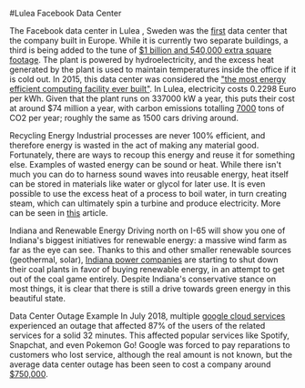 #Lulea Facebook Data Center

The Facebook data center in Lulea , Sweden was the [first](https://www.datacenterknowledge.com/facebook/facebook-data-center-investment-sweden-nears-us1b) data center that the 
company built in Europe. While it is currently two separate buildings, a third
is being added to the tune of [$1 billion and 540,000 extra square footage](https://www.datacenterknowledge.com/facebook/facebook-data-center-investment-sweden-nears-us1b). The
plant is powered by hydroelectricity, and the excess heat generated by the plant
is used to maintain temperatures inside the office if it is cold out. In 2015,
this data center was considered the ["the most energy efficient computing 
facility ever built"](https://www.theguardian.com/technology/2015/sep/25/facebook-datacentre-lulea-sweden-node-pole). In Lulea, electricity costs 0.2298 Euro per kWh. Given 
that the plant runs on 337000 kW a year, this puts their cost at around 
$74 million a year, with carbon emissions totalling [7000](https://sustainability.fb.com/wp-content/uploads/2019/08/2018-Sustainability-Data-Disclosure.pdf) tons of CO2 per year; 
roughly the same as 1500 cars driving around. 

Recycling Energy
Industrial processes are never 100% efficient, and therefore energy is wasted in
the act of making any material good. Fortunately, there are ways to recoup this
energy and reuse it for something else. Examples of wasted energy can be sound 
or heat. While there isn't much you can do to harness sound waves into reusable
energy, heat itself can be stored in materials like water or glycol for later 
use. It is even possible to use the excess heat of a process to boil water, in
turn creating steam, which can ultimately spin a turbine and produce electricity.
More can be seen in [this](https://orionmagazine.org/article/the-unsung-solution/) article.

Indiana and Renewable Energy
Driving north on I-65 will show you one of Indiana's biggest initiatives for
renewable energy: a massive wind farm as far as the eye can see. Thanks to this
and other smaller renewable sources (geothermal, solar), [Indiana power companies](https://www.forbes.com/sites/jeffmcmahon/2019/07/02/mike-pences-indiana-chooses-renewables-over-gas-as-it-retires-coal-early/#593c9b7243b4)
are starting to shut down their coal plants in favor of buying renewable energy,
in an attempt to get out of the coal game entirely. Despite Indiana's 
conservative stance on most things, it is clear that there is still a drive 
towards green energy in this beautiful state.

Data Center Outage Example
In July 2018, multiple [google cloud services](https://status.cloud.google.com/incident/cloud-networking/18012) experienced an outage that affected
87% of the users of the related services for a solid 32 minutes. This affected
popular services like Spotify, Snapchat, and even Pokemon Go! Google was forced
to pay reparations to customers who lost service, although the real amount is 
not known, but the average data center outage has been seen to cost a company
around [$750,000](https://gcn.com/Articles/2016/02/09/data-center-outages.aspx).